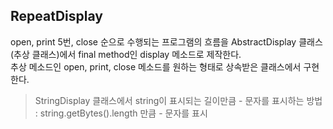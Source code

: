 ## RepeatDisplay

open, print 5번, close 순으로 수행되는 프로그램의 흐름을 AbstractDisplay 클래스 (추상 클래스)에서  final method인 display 메소드로 제작한다.</br>
추상 메소드인 open, print, close 메소드를 원하는 형태로 상속받은 클래스에서 구현한다.</br>

> StringDisplay 클래스에서 string이 표시되는 길이만큼 - 문자를 표시하는 방법 : string.getBytes().length 만큼 - 문자를 표시